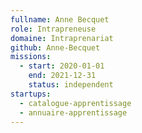 ```yaml
---
fullname: Anne Becquet
role: Intrapreneuse
domaine: Intraprenariat
github: Anne-Becquet
missions:
  - start: 2020-01-01
    end: 2021-12-31
    status: independent
startups:
  - catalogue-apprentissage
  - annuaire-apprentissage
---
```

